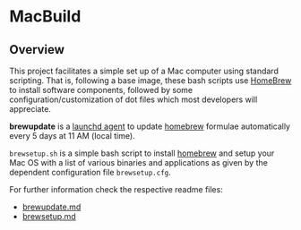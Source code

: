 # MacBuild #

## Overview
This project facilitates a simple set up of a Mac computer using standard scripting. That is, following a base image, these bash scripts use [HomeBrew][homebrew] to install software components, followed by some configuration/customization of dot files which most developers will appreciate.

**brewupdate** is a [launchd agent][launchd] to update [homebrew][homebrew] formulae automatically every 5 days at 11 AM (local time).

`brewsetup.sh` is a simple bash script to install [homebrew][homebrew] and setup your Mac OS with a list of various binaries and applications as given by the dependent configuration file `brewsetup.cfg`.

For further information check the respective readme files:

  - [brewupdate.md](https://github.com/cgswong/macbuild/blob/master/brewupdate.md)
  - [brewsetup.md](https://github.com/cgswong/macbuild/blob/master/brewsetup.md)

[launchd]: http://developer.apple.com/library/mac/#technotes/tn2083/_index.html
[homebrew]: https://github.com/mxcl/homebrew/
